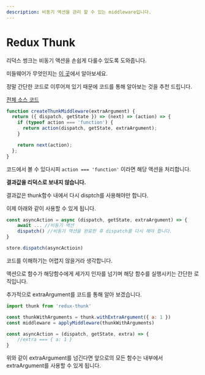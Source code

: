 ```yaml
---
description: 비동기 액션을 관리 할 수 있는 middleware입니다.
---
```


# Redux Thunk

리덕스 썽크는 비동기 액션을 손쉽게 다룰수 있도록 도와줍니다.

미들웨어가 무엇인지는 [이 곳](../redux/applymiddleware.md#middleware)에서 알아보세요. 

정말 간단한 코드로 이루어져 있기 때문에 코드를 통해 알아보는 것을 추천 드립니다.

[전체 소스 코드](https://github.com/reduxjs/redux-thunk/blob/master/src/index.js) 

```javascript
function createThunkMiddleware(extraArgument) {
  return ({ dispatch, getState }) => (next) => (action) => {
    if (typeof action === 'function') {
      return action(dispatch, getState, extraArgument);
    }

    return next(action);
  };
}
```

코드에서 볼 수 있다시피 `action === 'function'` 이라면 해당 액션을 처리합니다.

**결과값을 리덕스로 보내지 않습니다.**  

결과값은 thunk함수 내에서 다시 disptch를 사용해야만 합니다. 

이제 아래와 같이 사용할 수 있게 됩니다.

```javascript
const asyncAction = async (dispatch, getState, extraArgument) => {
    await ... //비동기 액션
    dispatch() //비동기 액션을 완료한 후 dispatch를 다시 해야 합니다.
}

store.dispatch(asyncActioin)
```

코드를 이해하기는 어렵지 않을거라 생각합니다.

액션으로 함수가 해당함수에게 세가지 인자를 넘기며 해당 함수를 실행시키는 간단한 로직입니다.

추가적으로 extraArgument를 코드를 통해 알아 보겠습니다.

```javascript
import thunk from 'redux-thunk'

const thunkWithArguments = thunk.withExtraArgument({ a: 1 })
const middleware = applyMiddleware(thunkWithArguments)

const asyncAction = (dispatch, getState, extra) => {
    //extra === { a: 1 }
}
```

위와 같이 extraArgument를 넘긴다면 앞으로의 모든 함수는 내부에서 extraArgument를 사용할 수 있게 됩니다. 

